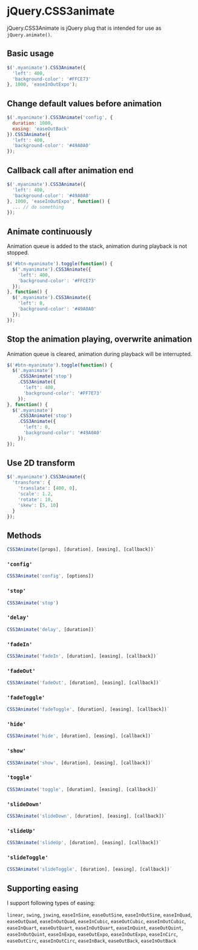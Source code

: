 # jQuery.CSS3animate

jQuery.CSS3Animate is jQuery plug that is intended for use as `jQuery.animate()`.

## Basic usage

```javascript
$('.myanimate').CSS3Animate({
  'left': 400,
  'background-color': '#FFCE73'
}, 1000, 'easeInOutExpo');
```
## Change default values before animation

```javascript
$('.myanimate').CSS3Animate('config', {
  duration: 1000,
  easing: 'easeOutBack'
}).CSS3Animate({
  'left': 400,
  'background-color': '#49A0A0'
});
```

## Callback call after animation end

```javascript
$('.myanimate').CSS3Animate({
  'left': 400,
  'background-color': '#49A0A0'
}, 1000, 'easeInOutExpo', function() {
  ... // do something
});
```

## Animate continuously

Animation queue is added to the stack, animation during playback is not stopped.

```javascript
$('#btn-myanimate').toggle(function() {
  $('.myanimate').CSS3Animate({
    'left': 400,
    'background-color': '#FFCE73'
  });
}, function() {
  $('.myanimate').CSS3Animate({
    'left': 0,
    'background-color': '#49A0A0'
  });
});
```

## Stop the animation playing, overwrite animation

Animation queue is cleared, animation during playback will be interrupted.

```javascript
$('#btn-myanimate').toggle(function() {
  $('.myanimate')
    .CSS3Animate('stop')
    .CSS3Animate({
      'left': 400,
      'background-color': '#FF7E73'
    });
}, function() {
  $('.myanimate')
    .CSS3Animate('stop')
    .CSS3Animate({
      'left': 0,
      'background-color': '#49A0A0'
    });
});
```

## Use 2D transform

```javascript
$('.myanimate').CSS3Animate({
  'transform': {
    'translate': [400, 0],
    'scale': 1.2,
    'rotate': 10,
    'skew': [5, 10]
  }
});
```

## Methods

```javascript
CSS3Animate([props], [duration], [easing], [callback])`
```

### `'config'`

```javascript
CSS3Animate('config', [options])
```

### `'stop'`

```javascript
CSS3Animate('stop')
```

### `'delay'`

```javascript
CSS3Animate('delay', [duration])`
```

### `'fadeIn'`

```javascript
CSS3Animate('fadeIn', [duration], [easing], [callback])`
```

### `'fadeOut'`

```javascript
CSS3Animate('fadeOut', [duration], [easing], [callback])`
```

### `'fadeToggle'`

```javascript
CSS3Animate('fadeToggle', [duration], [easing], [callback])`
```

### `'hide'`

```javascript
CSS3Animate('hide', [duration], [easing], [callback])`
```

### `'show'`

```javascript
CSS3Animate('show', [duration], [easing], [callback])`
```

### `'toggle'`

```javascript
CSS3Animate('toggle', [duration], [easing], [callback])`
```

### `'slideDown'`

```javascript
CSS3Animate('slideDown', [duration], [easing], [callback])`
```

### `'slideUp'`

```javascript
CSS3Animate('slideUp', [duration], [easing], [callback])`
```

### `'slideToggle'`

```javascript
CSS3Animate('slideToggle', [duration], [easing], [callback])`
```

## Supporting easing

I support following types of easing:

`linear`, `swing`, `jswing`, `easeInSine`, `easeOutSine`, `easeInOutSine`, `easeInQuad`, `easeOutQuad`, `easeInOutQuad`, `easeInCubic`, `easeOutCubic`, `easeInOutCubic`, `easeInQuart`, `easeOutQuart`, `easeInOutQuart`, `easeInQuint`, `easeOutQuint`, `easeInOutQuint`, `easeInExpo`, `easeOutExpo`, `easeInOutExpo`, `easeInCirc`, `easeOutCirc`, `easeInOutCirc`, `easeInBack`, `easeOutBack`, `easeInOutBack`

